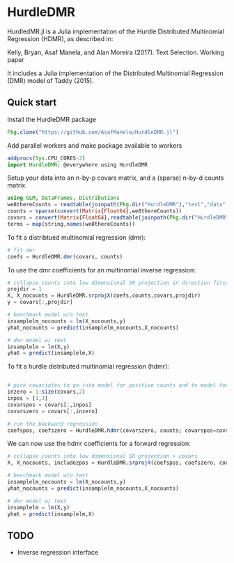 # HurdleDMR

<!-- [![Build Status](https://travis-ci.org/simonster/Lasso.jl.svg?branch=master)](https://travis-ci.org/simonster/Lasso.jl)
[![Coverage Status](https://coveralls.io/repos/simonster/Lasso.jl/badge.svg?branch=master)](https://coveralls.io/r/simonster/Lasso.jl?branch=master) -->

HurdledMR.jl is a Julia implementation of the Hurdle Distributed Multinomial Regression (HDMR), as described in:

Kelly, Bryan, Asaf Manela, and Alan Moreira (2017). Text Selection. Working paper

It includes a Julia implementation of the Distributed Multinomial Regression (DMR) model of Taddy (2015).

## Quick start

Install the HurdleDMR package
```julia
Pkg.clone("https://github.com/AsafManela/HurdleDMR.jl")
```

Add parallel workers and make package available to workers
```julia
addprocs(Sys.CPU_CORES-2)
import HurdleDMR; @everywhere using HurdleDMR
```

Setup your data into an n-by-p covars matrix, and a (sparse) n-by-d counts matrix.
```julia
using GLM, DataFrames, Distributions
we8thereCounts = readtable(joinpath(Pkg.dir("HurdleDMR"),"test","data","dmr_we8thereCounts.csv.gz"))
counts = sparse(convert(Matrix{Float64},we8thereCounts))
covars = convert(Matrix{Float64},readtable(joinpath(Pkg.dir("HurdleDMR"),"test","data","dmr_we8thereRatings.csv.gz")))
terms = map(string,names(we8thereCounts))
```

To fit a distribtued multinomial regression (dmr):
```julia
# fit dmr
coefs = HurdleDMR.dmr(covars, counts)
```

To use the dmr coefficients for an multinomial inverse regression:
```julia
# collapse counts into low dimensional SR projection in direction first covar + other covars
projdir = 1
X, X_nocounts = HurdleDMR.srprojX(coefs,counts,covars,projdir)
y = covars[:,projdir]

# benchmark model w/o text
insamplelm_nocounts = lm(X_nocounts,y)
yhat_nocounts = predict(insamplelm_nocounts,X_nocounts)

# dmr model w/ text
insamplelm = lm(X,y)
yhat = predict(insamplelm,X)
```

To fit a hurdle distributed multinomial regression (hdmr):
```julia

# pick covariates to go into model for positive counts and to model for zeros (hurdle crossing)
inzero = 1:size(covars,2)
inpos = [1,3]
covarspos = covars[:,inpos]
covarszero = covars[:,inzero]

# run the backward regression
coefspos, coefszero = HurdleDMR.hdmr(covarszero, counts; covarspos=covarspos)
```

We can now use the hdmr coefficients for a forward regression:
```julia
# collapse counts into low dimensional SR projection + covars
X, X_nocounts, includezpos = HurdleDMR.srprojX(coefspos, coefszero, counts, covars, projdir; inpos=inpos, inzero=inzero)

# benchmark model w/o text
insamplelm_nocounts = lm(X_nocounts,y)
yhat_nocounts = predict(insamplelm_nocounts,X_nocounts)

# dmr model w/ text
insamplelm = lm(X,y)
yhat = predict(insamplelm,X)

```


## TODO

 - Inverse regression interface

<!--More documentation is available at [ReadTheDocs](http://lassojl.readthedocs.org/en/latest/).



## See also

 - [GLMNet.jl](https://github.com/simonster/GLMNet.jl), a wrapper for the
   glmnet Fortran code.
 - [LARS.jl](https://github.com/simonster/LARS.jl), an implementation
   of least angle regression for fitting entire linear (but not
   generalized linear) Lasso and Elastic Net coordinate paths. -->
